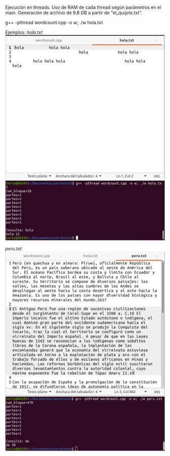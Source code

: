 Ejecución en threads.
Uso de RAM de cada thread según parámetros en el main.
Generación de archivo de 9.8 GB a partir de "el_quijote.txt".

g++ -pthread wordcount.cpp -o w; ./w hola.txt

Ejemplos:
*hola.txt*
![alt text](https://raw.githubusercontent.com/cieloblanco/nube/main/wordcount/presentacion/imagenes/holatxt.png)
![alt text](https://raw.githubusercontent.com/cieloblanco/nube/main/wordcount/presentacion/imagenes/holar.png)

*peru.txt*
![alt text](https://raw.githubusercontent.com/cieloblanco/nube/main/wordcount/presentacion/imagenes/perutxt.png)
![alt text](https://raw.githubusercontent.com/cieloblanco/nube/main/wordcount/presentacion/imagenes/perur.png)


